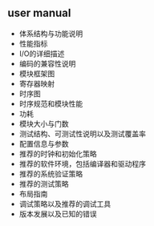 user manual 
--------------



- 体系结构与功能说明
- 性能指标
- I/O的详细描述
- 编码的兼容性说明
- 模块框架图
- 寄存器映射
- 时序图
- 时序规范和模块性能
- 功耗
- 模块大小与门数
- 测试结构、可测试性说明以及测试覆盖率
- 配置信息与参数
- 推荐的时钟和初始化策略
- 推荐的软件环境，包括编译器和驱动程序
- 推荐的系统验证策略
- 推荐的测试策略
- 布局指南
- 调试策略以及推荐的调试工具
- 版本发展以及已知的错误

